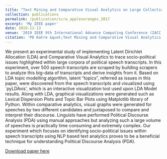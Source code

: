 ```yaml
---
title: "Text Mining and Comparative Visual Analytics on Large Collection of Speeches to Trace Socio-Political Issues"
collection: publications
permalink: /publication/icra_applesoranges_2017
excerpt: 'My IEEE paper'
date: 2019-12-13
venue: '2019 IEEE 9th International Advance Computing Conference (IACC 2019)'
citation: 'PD Katre &quot;Text Mining and Comparative Visual Analytics on Large Collection of Speeches to Trace Socio-Political Issues&quot; <i>2019 IEEE 9th International Advance Computing Conference (IACC 2019)</i>13th -14th December 2019, Tiruchirappalli, India'
---
```

We present an experimental study of implementing Latent Dirichlet Allocation (LDA) and Comparative Visual Analytics to trace socio-political issues highlighted within large corpora of political speech transcripts. In this experiment, over 500 speech transcripts are scraped by building scrapers to analyze this big-data of transcripts and derive insights from it. Based on LDA topic modelling algorithm, latent “topics”, referred as issues in this paper, were discovered from the speech transcripts and visualized using `pyLDAvis', which is an interactive visualization tool used upon LDA Model results. Along with LDA, graphical visualizations were generated such as Lexical Dispersion Plots and Topic Bar Plots using Matplotlib library of Python. Within comparative analytics, visual graphs were generated for speeches by two different candidates and juxtaposed to compare and interpret their discourse. Linguists have performed Political Discourse Analysis (PDA) using manual approaches but analyzing such a large volume of speeches is practically time consuming and extremely complex. Our experiment which focuses on identifying socio-political issues within speech transcripts using NLP based text analytics proves to be a beneficial technique for understanding Political Discourse Analysis (PDA).

[Download paper here](https://ieeexplore.ieee.org/abstract/document/8971605)
